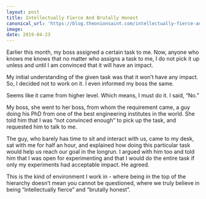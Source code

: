 ```yaml
---
layout: post
title: Intellectually Fierce And Brutally Honest
canonical_url: 'https://blog.theonionsaint.com/intellectually-fierce-and-brutally-honest'
image:
date: 2019-04-23
---
```

Earlier this month, my boss assigned a certain task to me. Now, anyone who knows me knows that no matter who assigns a task to me, I do not pick it up unless and until I am convinced that it will have an impact.

My initial understanding of the given task was that it won’t have any impact. So, I decided not to work on it. I even informed my boss the same.

Seems like it came from higher level. Which means, I must do it. I said, “No.”

My boss, she went to her boss, from whom the requirement came, a guy doing his PhD from one of the best engineering institutes in the world. She told him that I was “not convinced enough” to pick up the task, and requested him to talk to me.

The guy, who barely has time to sit and interact with us, came to my desk, sat with me for half an hour, and explained how doing this particular task would help us reach our goal in the longrun. I argued with him too and told him that I was open for experimenting and that I would do the entire task if only my experiments had acceptable impact. He agreed.

This is the kind of environment I work in - where being in the top of the hierarchy doesn’t mean you cannot be questioned, where we truly believe in being “intellectually fierce” and “brutally honest”.
